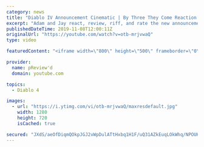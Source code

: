```yaml
---
category: news
title: "Diablo IV Announcement Cinematic | By Three They Come Reaction / Review / Rating"
excerpt: "Adam and Jay react, review, riff, and rate the new announcement cinematic everyone wanted to see last year at Blizzcon, Diablo IV 'By Three They Come'."
publishedDateTime: 2019-11-08T12:00:11Z
originalUrl: "https://youtube.com/watch?v=otb-mrjvwaQ"
type: video

featuredContent: "<iframe width=\"800\" height=\"500\" frameborder=\"0\" src=\"https://www.youtube.com/embed/otb-mrjvwaQ\" allow=\"accelerometer; autoplay; encrypted-media; gyroscope; picture-in-picture\" allowfullscreen></iframe>"

provider:
  name: pReview'd
  domain: youtube.com

topics:
  - Diablo 4

images:
  - url: "https://i.ytimg.com/vi/otb-mrjvwaQ/maxresdefault.jpg"
    width: 1280
    height: 720
    isCached: true

secured: "JXdS/aeOfDiqmQOkpJGJ2vWpDulATtHxbq1H1F/uQ31AZkEuqLOkWhq/NPOUKB66qg6zIcd+87DH/CIyQuKiKNWSobxBPsIcMrXYLj+Zdvlj6RkGSMNopP4wyEO/gwCl1FqfMB8Ij1iv2UtAPBv0wiMgXr1E/JHV506uMbZtKWSJLYVyP0k4QEs64oEqKg0xmm1RAdFyG0DamC8bF1Pu0Ma5I9rBk5deHF7tEa6N1Ag52GD8JBb2xb0ACb0dHQyrt6+cuhAWRp1Z1AE/uprkwQ9JGIj57N7SVtX87HC6nerNH+q5z4KNDDCAPVbmtUknDjVUmE6vJSjt9MEPcFwQTJeceVDn+/IL2wpD+Mfo+DPT4DNak+ZD6mNclai8E3j2Nreye0HYETgMGnAHgHRLB1yqoLhc3CG1iiiV5mnDQQO4jgfoSaQL8MK7jM0pyA2D;B+r7EMXIxWxuJDfkhB6IYg=="
---
```


